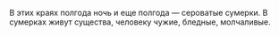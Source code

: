 <!--2021-06-13 11:03:54-->
В этих краях полгода ночь и еще полгода — сероватые сумерки. В сумерках живут существа, человеку чужие, бледные, молчаливые.